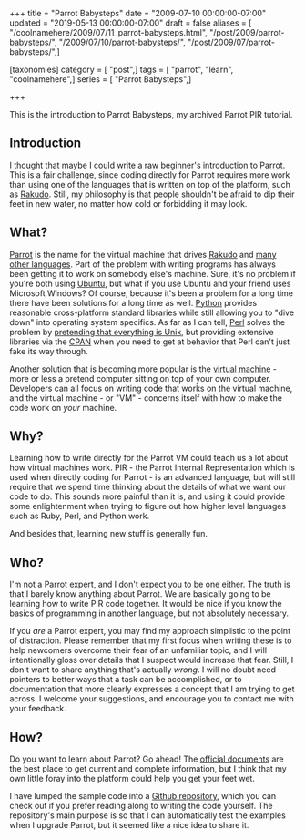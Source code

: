 +++
title = "Parrot Babysteps"
date = "2009-07-10 00:00:00-07:00"
updated = "2019-05-13 00:00:00-07:00"
draft = false
aliases = [ "/coolnamehere/2009/07/11_parrot-babysteps.html", "/post/2009/parrot-babysteps/", "/2009/07/10/parrot-babysteps/", "/post/2009/07/parrot-babysteps/",]

[taxonomies]
category = [ "post",]
tags = [ "parrot", "learn", "coolnamehere",]
series = [ "Parrot Babysteps",]

+++

This is the introduction to Parrot Babysteps, my archived Parrot PIR tutorial.
<!--more-->

## Introduction

I thought that maybe I could write a raw beginner's introduction to [Parrot](http://parrot.org).
This is a fair challenge, since coding directly for Parrot requires more work than using one
of the languages that is written on top of the platform, such as [Rakudo](http://rakudo.org).
Still, my philosophy is that people shouldn't be afraid to dip their feet in new water, no matter how
cold or forbidding it may look.

## What?

[Perl]: /tags/perl/
[Python]: /tags/python/

[Parrot](http://parrot.org) is the name for the virtual machine that drives [Rakudo](http://rakudo.org)
and [many other languages](http://www.parrot.org/languages). Part of the problem with writing
programs has always been getting it to work on somebody else's machine. Sure, it's no problem if
you're both using [Ubuntu](http://ubuntu.com), but what if you use Ubuntu and your friend uses
Microsoft Windows? Of course, because it's been a problem for a long time there have been solutions
for a long time as well. [Python][] provides reasonable cross-platform
standard libraries while still allowing you to "dive down" into operating system specifics. 
As far as I can tell, [Perl][] solves the problem by [pretending that everything
is Unix](http://perldoc.perl.org/perlfork.html), but providing extensive libraries via 
the [CPAN](http://cpan.org) when you need to get at behavior that Perl can't just fake 
its way through.

Another solution that is becoming more popular is the [virtual 
machine](http://en.wikipedia.org/wiki/Virtual_machine) - more or less a pretend computer sitting
on top of your own computer. Developers can all focus on writing code that works on the
virtual machine, and the virtual machine - or "VM" - concerns itself with how to make the code
work on *your* machine.

## Why?

Learning how to write directly for the Parrot VM could teach us a lot about how virtual machines
work. PIR - the Parrot Internal Representation which is used when directly coding for Parrot -
is an advanced language, but will still require that we spend time thinking about the details
of what we want our code to do. This sounds more painful than it is, and using it could provide
some enlightenment when trying to figure out how higher level languages such as Ruby, Perl, and
Python work.

And besides that, learning new stuff is generally fun.

## Who?

I'm not a Parrot expert, and I don't expect you to be one either. The truth is that I barely know
anything about Parrot. We are basically going to be learning how to write PIR code
together. It would be nice if you know the basics of programming in another language, but not
absolutely necessary.

If you *are* a Parrot expert, you may find my approach simplistic to the point of distraction.
Please remember that my first focus when writing these is to help newcomers overcome their
fear of an unfamiliar topic, and I will intentionally gloss over details that I suspect would
increase that fear. Still, I don't want to share anything that's actually *wrong*.
I will no doubt need pointers to better ways that a task can be accomplished, or to
documentation that more clearly expresses a concept that I am trying to get across. I welcome
your suggestions, and encourage you to contact me with your feedback.

## How?

Do you want to learn about Parrot? Go ahead! The [official 
documents](http://docs.parrot.org/parrot/latest/html/index.html) are the best place to get 
current and complete information, but I think that my own little foray into the platform 
could help you get your feet wet.

[Github repository]: http://github.com/brianwisti/parrot-babysteps

I have lumped the sample code into a [Github repository][], which you can check
out if you prefer reading along to writing the code yourself. The repository's
main purpose is so that I can automatically test the examples when I upgrade
Parrot, but it seemed like a nice idea to share it.